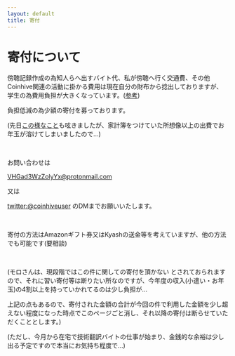 ```yaml
---
layout: default
title: 寄付
---
```


# 寄付について

傍聴記録作成の為知人らへ出すバイト代、私が傍聴へ行く交通費、その他Coinhive関連の活動に掛かる費用は現在自分の財布から捻出しておりますが、学生の為費用負担が大きくなっています。([参考](https://coinhiveuser.github.io/donation/accounts/record.html))

負担低減の為少額の寄付を募っております。

(先日[この様なこと](https://twitter.com/coinhiveuser/status/1090594712744906753)も呟きましたが、家計簿をつけていた所想像以上の出費でお年玉が溶けてしまいましたので…)

<br/>

お問い合わせは

[VHGad3WzZolyYx@protonmail.com](mailto:VHGad3WzZolyYx@protonmail.com)

又は

[twitter:@coinhiveuser](https://twitter.com/coinhiveuser) のDMまでお願いいたします。

<br/>

寄付の方法はAmazonギフト券又はKyashの送金等を考えていますが、他の方法でも可能です(要相談)

<br/>

(モロさんは、現段階ではこの件に関しての寄付を頂かない とされておられますので、それに習い寄付等は断りたい所なのですが、今年度の収入(小遣い・お年玉)の4割以上を持っていかれてるのは少し負担が…

上記の点もあるので、寄付された金額の合計が今回の件で利用した金額を少し超えない程度になった時点でこのページごと消し、それ以降の寄付は断らせていただくこととします。)



(ただし、今月から在宅で技術翻訳バイトの仕事が始まり、金銭的な余裕は少し出る予定ですので本当にお気持ち程度で…)

